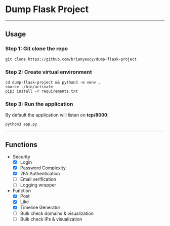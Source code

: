 # Dump Flask Project

---

## Usage

### Step 1: Git clone the repo

```
git clone https://github.com/brianyaucy/dump-flask-project
```

### Step 2: Create virtual environment

```
cd dump-flask-project && python3 -m venv .
source ./bin/activate
pip3 install -r requirements.txt
```

### Step 3: Run the application

By default the application will listen on **tcp/8000**:

```
python3 app.py
```

---

## Functions

- Security
  - [x] Login
  - [x] Password Complexity 
  - [x] 2FA Authentication
  - [ ] Email verification
  - [ ] Logging wrapper
- Function
  - [x] Post
  - [x] Like
  - [x] Timeline Generator
  - [ ] Bulk check domains & visualization
  - [ ] Bulk check IPs & visualization 